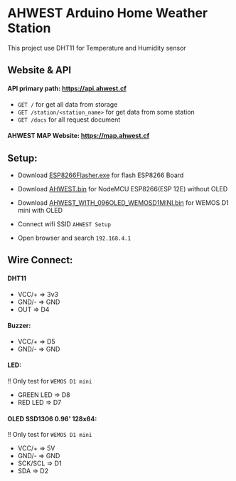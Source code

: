 # AHWEST Arduino Home Weather Station

This project use DHT11 for Temperature and Humidity sensor

## Website & API
#### API primary path: https://api.ahwest.cf
 - <code>GET /</code> for get all data from storage
 - <code>GET /station/<station_name></code> for get data from some station
 - <code>GET /docs</code> for all request document

#### AHWEST MAP Website: https://map.ahwest.cf

## Setup:
- Download [ESP8266Flasher.exe](https://github.com/nodemcu/nodemcu-flasher/raw/master/Win64/Release/ESP8266Flasher.exe) for flash ESP8266 Board <br>
- Download [AHWEST.bin](https://github.com/Karibura-Cyber/AHWEST/blob/main/AHWEST.bin?raw=true) for NodeMCU ESP8266(ESP 12E) without OLED<br>
- Download [AHWEST_WITH_096OLED_WEMOSD1MINI.bin](https://github.com/Karibura-Cyber/AHWEST/blob/main/AHWEST_WITH_096OLED_WEMOSD1MINI.bin?raw=true) for WEMOS D1 mini with OLED

- Connect wifi SSID <code>AHWEST Setup</code>
- Open browser and search <code>192.168.4.1</code>

## Wire Connect:
#### DHT11
- VCC/+ => 3v3
- GND/- => GND
- OUT   => D4

#### Buzzer:
- VCC/+ => D5
- GND/- => GND

#### LED:
!! Only test for <code>WEMOS D1 mini</code>
- GREEN LED => D8
- RED LED   => D7


#### OLED SSD1306 0.96' 128x64:
!! Only test for <code>WEMOS D1 mini</code>
- VCC/+   => 5V
- GND/-   => GND
- SCK/SCL => D1
- SDA     => D2
